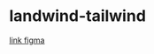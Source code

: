 # landwind-tailwind

[link figma](https://www.figma.com/community/file/1125744163617429490/landwind-tailwind-css-landing-page)